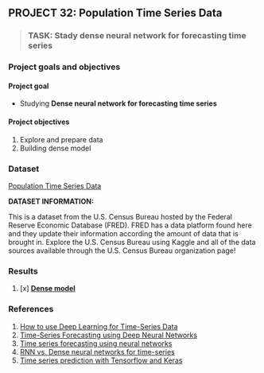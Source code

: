 ## PROJECT 32: Population Time Series Data

> ### TASK: Stady dense neural network for forecasting time series


### Project goals and objectives

#### Project goal

- Studying **Dense neural network for forecasting time series**

#### Project objectives

1. Explore and prepare data 
2. Building dense model

### Dataset

[Population Time Series Data](https://www.kaggle.com/census/population-time-series-data)

**DATASET INFORMATION:**

This is a dataset from the U.S. Census Bureau hosted by the Federal Reserve Economic Database (FRED). FRED has a data platform found here and they update their information according the amount of data that is brought in. Explore the U.S. Census Bureau using Kaggle and all of the data sources available through the U.S. Census Bureau organization page!



### Results

1. [x] [**Dense model**](https://github.com/rttrif/TrifonovRS.Deep_Learning_Portfolio.github.io/blob/main/Project%2032:%20Population%20Time%20Series%20Data/DNN_for_TSF.ipynb)


### References

1. [How to use Deep Learning for Time-Series Data](https://towardsdatascience.com/how-to-use-deep-learning-for-time-series-data-f641b1b41a96)
2. [Time-Series Forecasting using Deep Neural Networks](https://sailajakarra.medium.com/time-series-forecasting-using-deep-neural-networks-48285cf82e82)
3. [Time series forecasting using neural networks](https://arxiv.org/pdf/1401.1333.pdf)
4. [RNN vs. Dense neural networks for time-series](https://www.brucemeng.ca/post/rnn-vs-dense-neural-networks-for-time-series/)
5. [Time series prediction with Tensorflow and Keras](https://blog.francium.tech/time-series-prediction-with-tensorflow-and-keras-c9510dda109d)
